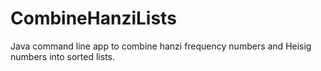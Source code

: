 # CombineHanziLists
Java command line app to combine hanzi frequency numbers and Heisig numbers into sorted lists.
